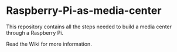 # Raspberry-Pi-as-media-center
This repository contains all the steps needed to build a media center through a Raspberry Pi.

Read the Wiki for more information.
